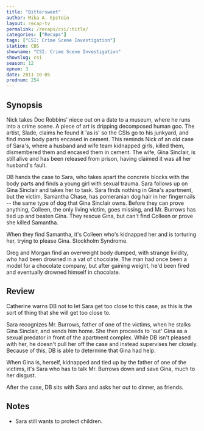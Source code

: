 ```yaml
---
title: "Bittersweet"
author: Mika A. Epstein
layout: recap-tv
permalink: /recaps/csi/:title/
categories: ["Recaps"]
tags: ["CSI: Crime Scene Investigation"]
station: CBS
showname: "CSI: Crime Scene Investigation"
showslug: csi
season: 12
epnum: 3  
date: 2011-10-05
prodnum: 254  
---
```


## Synopsis

Nick takes Doc Robbins' niece out on a date to a museum, where he runs into a crime scene. A piece of art is dripping decomposed human goo. The artist, Slade, claims he found it 'as is' so the CSIs go to his junkyard, and find more body parts encased in cement. This reminds Nick of an old case of Sara's, where a husband and wife team kidnapped girls, killed them, dismembered them and encased them in cement. The wife, Gina Sinclair, is still alive and has been released from prison, having claimed it was all her husband's fault.

DB hands the case to Sara, who takes apart the concrete blocks with the body parts and finds a young girl with sexual trauma. Sara follows up on Gina Sinclair and takes her to task. Sara finds nothing in Gina's apartment, but the victim, Samantha Chase, has pomeranian dog hair in her fingernails -- the same type of dog that Gina Sinclair owns. Before they can prove anything, Colleen, the only living victim, goes missing, and Mr. Burrows has tied up and beaten Gina. They rescue Gina, but can't find Colleen or prove she killed Samantha.

When they find Samantha, it's Colleen who's kidnapped her and is torturing her, trying to please Gina. Stockholm Syndrome.

Greg and Morgan find an overweight body dumped, with strange lividity, who had been drowned in a vat of chocolate. The man had once been a model for a chocolate company, but after gaining weight, he'd been fired and eventually drowned himself in chocolate.

## Review

Catherine warns DB not to let Sara get too close to this case, as this is the sort of thing that she will get too close to.

Sara recognizes Mr. Burrows, father of one of the victims, when he stalks Gina Sinclair, and sends him home. She then proceeds to 'out' Gina as a sexual predator in front of the apartment complex. While DB isn't pleased with her, he doesn't pull her off the case and instead supervises her closely. Because of this, DB is able to determine that Gina had help.

When Gina is, herself, kidnapped and tied up by the father of one of the victims, it's Sara who has to talk Mr. Burrows down and save Gina, much to her disgust.

After the case, DB sits with Sara and asks her out to dinner, as friends.

## Notes

* Sara still wants to protect children.